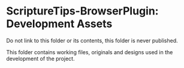 # ScriptureTips-BrowserPlugin: Development Assets

Do not link to this folder or its contents, this folder is never published. 

This folder contains working files, originals and designs used in the development of the project.


